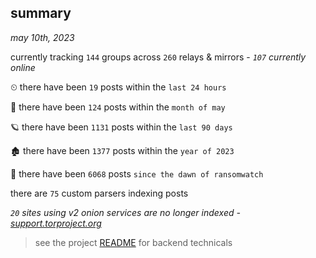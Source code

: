 
## summary
_may 10th, 2023_

currently tracking `144` groups across `260` relays & mirrors - _`107` currently online_

⏲ there have been `19` posts within the `last 24 hours`

🦈 there have been `124` posts within the `month of may`

🪐 there have been `1131` posts within the `last 90 days`

🏚 there have been `1377` posts within the `year of 2023`

🦕 there have been `6068` posts `since the dawn of ransomwatch`

there are `75` custom parsers indexing posts

_`20` sites using v2 onion services are no longer indexed - [support.torproject.org](https://support.torproject.org/onionservices/v2-deprecation/)_

> see the project [README](https://github.com/joshhighet/ransomwatch#ransomwatch--) for backend technicals
